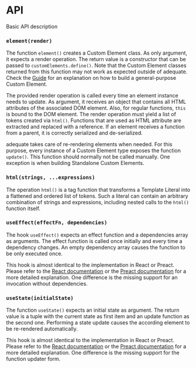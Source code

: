 # API

<p class="subtitle">Basic API description</p>

### `element(render)`

The function `element()` creates a Custom Element class. As only argument, it expects a render operation. The return value is a constructor that can be passed to `customElements.define()`. Note that the Custom Element classes returned from this function may not work as expected outside of adequate. Check the [Guide](https://adequatejs.org/guide.html) for an explanation on how to build a general-purpose Custom Element.

The provided render operation is called every time an element instance needs to update. As argument, it receives an object that contains all HTML attributes of the associated DOM element. Also, for regular functions, `this` is bound to the DOM element. The render operation must yield a list of tokens created via `html()`. Functions that are used as HTML attribute are extracted and replaced with a reference. If an element receives a function from a parent, it is correctly serialized and de-serialized.

adequate takes care of re-rendering elements when needed. For this purpose, every instance of a Custom Element type exposes the function `update()`. This function should normally not be called manually. One exception is when building Standalone Custom Elements.

### `html(strings, ...expressions)`

The operation `html()` is a tag function that transforms a Template Literal into a flattened and ordered list of tokens. Such a literal can contain an arbitrary combination of strings and expressions, including nested calls to the `html()` function itself.

### `useEffect(effectFn, dependencies)`

The hook `useEffect()` expects an effect function and a dependencies array as arguments. The effect function is called once initially and every time a dependency changes. An empty dependency array causes the function to be only executed once.

This hook is almost identical to the implementation in React or Preact. Please refer to the [React documentation](https://reactjs.org/docs/hooks-reference.html#useeffect) or the [Preact documentation](https://preactjs.com/guide/v10/hooks/#useeffect) for a more detailed explanation. One difference is the missing support for an invocation without dependencies.

### `useState(initialState)`

The function `useState()` expects an initial state as argument. The return value is a tuple with the current state as first item and an update function as the second one. Performing a state update causes the according element to be re-rendered automatically.

This hook is almost identical to the implementation in React or Preact. Please refer to the [React documentation](https://reactjs.org/docs/hooks-reference.html#usestate) or the [Preact documentation](https://preactjs.com/guide/v10/hooks/#usestate) for a more detailed explanation. One difference is the missing support for the function updater form.